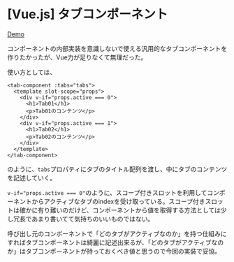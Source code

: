 # [Vue.js] タブコンポーネント

[Demo](./demo/index.html)

コンポーネントの内部実装を意識しないで使える汎用的なタブコンポーネントを作りたかったが、Vue力が足りなくて無理だった。

使い方としては、

```
<tab-component :tabs="tabs">
  <template slot-scope="props">
    <div v-if="props.active === 0">
      <h1>Tab01</h1>
      <p>Tab01のコンテンツ</p>
    </div>
    <div v-if="props.active === 1">
      <h1>Tab02</h1>
      <p>Tab02のコンテンツ</p>
    </div>
  </template>
</tab-component>
```

のように、`tabs`プロパティにタブのタイトル配列を渡し、中にタブのコンテンツを記述していく。


`v-if="props.active === 0"`のように、スコープ付きスロットを利用してコンポーネントからアクティブなタブのindexを受け取っている。スコープ付きスロットは確かに有り難いのだけど、コンポーネントから値を取得する方法としては少し冗長であまり書いてて気持ちのいいものではない。

呼び出し元のコンポーネントで「どのタブがアクティブなのか」を持つ仕組みにすればタブコンポーネントは綺麗に記述出来るが、「どのタブがアクティブなのか」はタブコンポーネントが持っておくべき値と思うので今回の実装で妥協。
